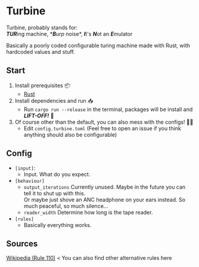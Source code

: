 # Turbine
Turbine, probably stands for: <br/>
***TUR***ing machine, \****B**urp* noise\*, ***I***t's ***N***ot an ***E***mulator

Basically a poorly coded configurable turing machine made with Rust, with hardcoded values and stuff. <br/>

## Start
1. Install prerequisites 📦
   * [Rust](https://www.rust-lang.org/tools/install)
2. Install dependencies and run 📥
   * Run `cargo run --release` in the terminal, packages will be install and ***LIFT-OFF!*** 🛫
3. Of course other than the default, you can also mess with the configs! 🔧🔥
   * Edit `config.turbine.toml` (Feel free to open an issue if you think anything should also be configurable)

## Config
* `[input]`: 
    * Input. What do you expect.
* `[behaviour]`
    * `output_iterations` Currently unused. Maybe in the future you can tell it to shut up with this. <br/>
Or maybe just shove an ANC headphone on your ears instead. So much peaceful, so much silence...
    * `reader_width` Determine how long is the tape reader.
* `[rules]`
    * Basically everything works.

## Sources
[Wikipedia (Rule 110)](https://en.wikipedia.org/wiki/Rule_110) \< You can also find other alternative rules here
